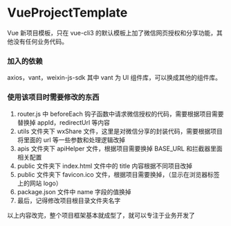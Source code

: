 # VueProjectTemplate
Vue 新项目模板，只在 vue-cli3 的默认模板上加了微信网页授权和分享功能，其他没有任何业务代码。

### 加入的依赖
axios，vant，weixin-js-sdk
其中 vant 为 UI 组件库，可以换成其他的组件库。

### 使用该项目时需要修改的东西
1. router.js 中 beforeEach 钩子函数中请求微信授权的代码，需要根据项目需要替换掉 appId，redirectUrl 等内容
2. utils 文件夹下 wxShare 文件，这里是对微信分享的封装代码，需要根据项目将里面的 url 等一些参数和处理逻辑改掉
3. apis 文件夹下 apiHelper 文件，根据项目需要换掉 BASE_URL 和拦截器里面相关配置
4. public 文件夹下 index.html 文件中的 title 内容根据不同项目改掉
5. public 文件夹下 favicon.ico 文件，根据项目需要换掉，（显示在浏览器标签上的网站 logo）
6. package.json 文件中 name 字段的值换掉
7. 最后，记得修改项目根目录文件夹名字


以上内容改完，整个项目框架基本就成型了，就可以专注于业务开发了
